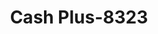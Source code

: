 ---
f_zip-code: 95125
f_state-code: CA
title: Cash Plus-8323
f_phone: 408-448-2274
f_city-only: San Jose
f_address: 1712 Meridian Ave San Jose
f_location-unique-id: '8323'
slug: cash-plus-8323
updated-on: '2024-05-30T13:46:58.046Z'
created-on: '2024-05-30T13:36:59.803Z'
published-on: '2024-05-30T13:54:32.469Z'
f_city-state: cms/city/san-jose-ca.md
f_company: cms/company/cash-plus.md
f_state: cms/state/california.md
layout: '[payday-loan].html'
tags: payday-loan
---